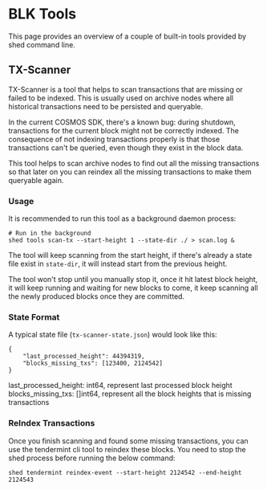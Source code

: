 # BLK Tools
This page provides an overview of a couple of built-in tools provided by shed command line. 

## TX-Scanner 
TX-Scanner is a tool that helps to scan transactions that are missing or failed 
to be indexed. This is usually used on archive nodes where all historical transactions
need to be persisted and queryable. 

In the current COSMOS SDK, there's a known bug: during shutdown, transactions for the 
current block might not be correctly indexed. The consequence of not indexing transactions properly 
is that those transactions can't be queried, even though they exist in the block data.

This tool helps to scan archive nodes to find out all the missing transactions so that
later on you can reindex all the missing transactions to make them queryable again.

### Usage
It is recommended to run this tool as a background daemon process:
```
# Run in the background
shed tools scan-tx --start-height 1 --state-dir ./ > scan.log &
```
The tool will keep scanning from the start height, if there's already
a state file exist in `state-dir`, it will instead start from the previous height.

The tool won't stop until you manually stop it, once it hit latest
block height, it will keep running and waiting for new blocks to come,
it keep scanning all the newly produced blocks once they are committed.

### State Format
A typical state file (`tx-scanner-state.json`) would look like this:
```
{
    "last_processed_height": 44394319,
    "blocks_missing_txs": [123400, 2124542]
}
```
last_processed_height: int64, represent last processed block height
blocks_missing_txs: []int64, represent all the block heights that is missing transactions

### ReIndex Transactions
Once you finish scanning and found some missing transactions, you can
use the tendermint cli tool to reindex these blocks. You need to stop
the shed process before running the below command:
```
shed tendermint reindex-event --start-height 2124542 --end-height 2124543
```
